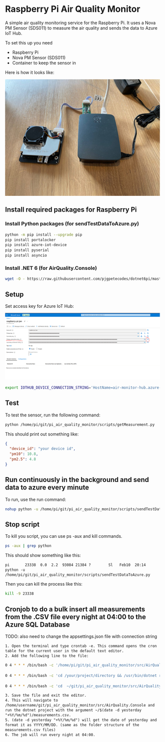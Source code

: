 # Raspberry Pi Air Quality Monitor

A simple air quality monitoring service for the Raspberry Pi. It uses a Nova PM Sensor (SDS011) to measure the air
quality and sends the data to Azure IoT Hub.

To set this up you need

- Raspberry Pi
- Nova PM Sensor (SDS011)
- Container to keep the sensor in

Here is how it looks like:

![image](wiki/air-quality-monitor.jpg)

## Install required packages for Raspberry Pi

### Install Python packages (for sendTestDataToAzure.py)

```bash
python -m pip install --upgrade pip
pip install portalocker
pip install azure-iot-device
pip install pyserial
pip install asyncio

```

### Install .NET 6 (for AirQuality.Console)

```bash
wget -O - https://raw.githubusercontent.com/pjgpetecodes/dotnet6pi/master/install.sh | sudo bash
```

## Setup

Set access key for Azure IoT Hub:

![image](wiki/azure-iot-hub-device-connection-string.png)

```bash
export IOTHUB_DEVICE_CONNECTION_STRING='HostName=air-monitor-hub.azure-devices.net;DeviceId=measuring-device-id;SharedAccessKey=XXXXXXXXX_YOUR_ACCESS_KEY_XXXXXX
```

## Test

To test the sensor, run the following command:

```bash
python /home/pi/git/pi_air_quality_monitor/scripts/getMeasurement.py
```

This should print out something like:

```json
{
  "device_id": "your device id",
  "pm10": 10.8,
  "pm2.5": 4.8
}
```

## Run continuously in the background and send data to azure every minute

To run, use the run command:

```bash
nohup python -u /home/pi/git/pi_air_quality_monitor/scripts/sendTestDataToAzure.py >> azurelog.log &
```

## Stop script

To kill you script, you can use ps -aux and kill commands.

```bash
ps -aux | grep python
```

This should show something like this:

```
pi       23338  0.0  2.2  93084 21384 ?        Sl   Feb10  20:14 python -u /home/pi/git/pi_air_quality_monitor/scripts/sendTestDataToAzure.py
```

Then you can kill the process like this:

```bash
kill -9 23338
```

## Cronjob to do a bulk insert all measurements from the .CSV file every night at 04:00 to the Azure SQL Database

TODO: also need to change the appsettings.json file with connection string

    1. Open the terminal and type crontab -e. This command opens the cron table for the current user in the default text editor.
    2. Add the following line to the file:

```bash
0 4 * * * /bin/bash -c '/home/pi/git/pi_air_quality_monitor/src/AirQuality.Console/dotnet run -f /$(date -d yesterday "+%Y/%m/%d")/measurements.csv -c "your_connection_string"'

0 4 * * * /bin/bash -c 'cd /your/project/directory && /usr/bin/dotnet run -f ~/$(date -d yesterday "+%Y/%m/%d")/measurements.csv -c "your_connection_string"'

0 4 * * * /bin/bash -c 'cd  ~/git/pi_air_quality_monitor/src/AirQuality.Console && dotnet run ~/$(date -d yesterday "+%Y/%m/%d")/measurements.csv'
```

    3. Save the file and exit the editor.
    4. This will navigate to /home/username/git/pi_air_quality_monitor/src/AirQuality.Console and run the dotnet project with the argument ~/$(date -d yesterday "+%Y/%m/%d")/measurements.csv. 
    5. (date -d yesterday "+%Y/%m/%d") will get the date of yesterday and format it as YYYY/MM/DD. (same as the folder structure of the measurements.csv files)
    6. The job will run every night at 04:00.


